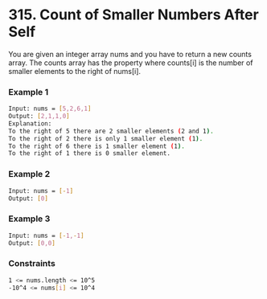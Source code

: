 # 315. Count of Smaller Numbers After Self

You are given an integer array nums and you have to return a new counts array. The counts array has the property where counts[i] is the number of smaller elements to the right of nums[i].

### Example 1
```sh
Input: nums = [5,2,6,1]
Output: [2,1,1,0]
Explanation:
To the right of 5 there are 2 smaller elements (2 and 1).
To the right of 2 there is only 1 smaller element (1).
To the right of 6 there is 1 smaller element (1).
To the right of 1 there is 0 smaller element.
```

### Example 2
```sh
Input: nums = [-1]
Output: [0]
```

### Example 3
```sh
Input: nums = [-1,-1]
Output: [0,0]
```

### Constraints
```sh
1 <= nums.length <= 10^5
-10^4 <= nums[i] <= 10^4
```
